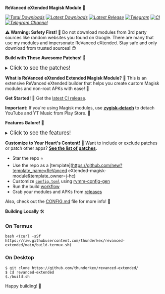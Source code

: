 **ReVanced eXtended Magisk Module** 🎉

*<h align="center">
[![Total Downloads](https://img.shields.io/github/downloads/thunderkex/revanced-extended/total?style=badge)](https://github.com/thunderkex/revanced-extended/releases)
[![Latest Downloads](https://img.shields.io/github/downloads/thunderkex/revanced-extended/latest/total?style=badge)](https://github.com/thunderkex/revanced-extended/releases/latest)
[![Latest Release](https://img.shields.io/github/v/release/thunderkex/revanced-extended?style=badge)](https://github.com/thunderkex/revanced-extended/releases/latest)
[![Telegram](https://img.shields.io/badge/Telegram-2CA5E0?style=badge&logo=telegram&logoColor=white)](https://t.me/thunderkexSupport)
[![CI](https://github.com/thunderkex/revanced-extended/actions/workflows/ci.yml/badge.svg?event=schedule)](https://github.com/thunderkex/revanced-extended/actions/workflows/ci.yml)
[![Telegram Channel](https://img.shields.io/badge/Telegram-Channel-2CA5E0?style=badge&logo=telegram&logoColor=white)](https://t.me/revancedextendedapp)
</h>*

**⚠️ Warning: Safety First!** 🚨
Do not download modules from 3rd party sources like random websites you found on Google. There are many that use my modules and impersonate ReVanced eXtended. Stay safe and only download from trusted sources! 😊

**Build with These Awesome Patches!** 🤩
<details><summary><big>Click to see the patches!</big></summary>
<ul>
  <li><a href="https://github.com/crimera/piko">Crimera</a> : Twitter/X piko 🐦</li>
  <li><a href="https://github.com/inotia00/revanced-patches">inotia00</a> : Youtube & Youtube Music 🎵</li>
  <li><a href="https://github.com/ReVanced/revanced-patches">ReVanced</a> : TikTok 🎵</li>
</ul>
</details>

**What is ReVanced eXtended Extended Magisk Module?** 🤔
This is an extensive ReVanced eXtended builder that helps you create custom Magisk modules and non-root APKs with ease! 🎉

**Get Started!** 🚀
Get the [latest CI release](https://github.com/thunderkex/revanced-extended/releases).

**Important:** If you're using Magisk modules, use [**zygisk-detach**](https://github.com/j-hc/zygisk-detach) to detach YouTube and YT Music from Play Store. 📲

**Features Galore!** 🎊
<details><summary><big>Click to see the features!</big></summary>
<ul>
  <li>Support all present and future ReVanced eXtended and <a href="https://github.com/rufusin/ReVanced eXtended-patches">ReVanced eXtended Extended</a> apps 📈</li>
  <li>Can build Magisk modules and non-root APKs 📦</li>
  <li>Updated daily with the latest versions of apps and patches 📆</li>
  <li>Optimize APKs and modules for size 💻</li>
  <li>Modules:</li>
    <ul>
      <li>Recompile invalidated odex for faster usage ⚡️</li>
      <li>Receive updates from Magisk app 📲</li>
      <li>Do not break safetynet or trigger root detections 🔒</li>
      <li>Handle installation of the correct version of the stock app and all that 📈</li>
      <li>Support Magisk and KernelSU 🤝</li>
    </ul>
</ul>
</details>

**Customize to Your Heart's Content!** 🎨
Want to include or exclude patches or patch other apps? [**See the list of patches**](https://j-hc.github.io/rvmm-config-gen/).

* Star the repo ⭐️
* Use the repo as a [template](https://github.com/new?template_name=ReVanced eXtended-magisk-module&template_owner=j-hc)
* Customize [`config.toml`](./config.toml) using [rvmm-config-gen](https://j-hc.github.io/rvmm-config-gen/)
* Run the build [workflow](../../actions/workflows/build.yml)
* Grab your modules and APKs from [releases](../../releases)

Also, check out the [CONFIG.md](./CONFIG.md) file for more info! 📄

**Building Locally** 🛠️
### On Termux
```console
bash <(curl -sSf https://raw.githubusercontent.com/thunderkex/revanced-extended/main/build-termux.sh)
```

### On Desktop
```console
$ git clone https://github.com/thunderkex/revanced-extended/
$ cd revanced-extended
$./build.sh
```

Happy building! 🎉
